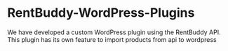 # RentBuddy-WordPress-Plugins
We have developed a custom WordPress plugin using the RentBuddy API. This plugin has its own feature to import products from api to wordpress
